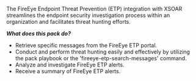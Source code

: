 The FireEye Endpoint Threat Prevention (ETP) integration with XSOAR streamlines the endpoint security investigation process within an organization and facilitates threat hunting efforts. 

***What does this pack do?***
- Retrieve specific messages from the FireEye ETP portal.
- Conduct and perform threat hunting easily and effectively by utilizing the pack playbook or the 'fireeye-etp-search-messages' command.
- Analyze and investigate FireEye ETP alerts.
- Receive a summary of FireEye ETP alerts.
